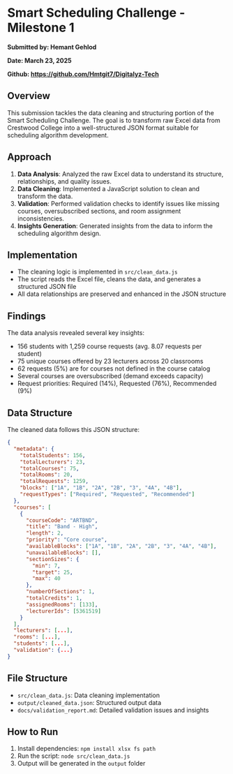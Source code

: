 # Smart Scheduling Challenge - Milestone 1

**Submitted by: Hemant Gehlod**

**Date: March 23, 2025**

**Github: https://github.com/Hmtgit7/Digitalyz-Tech**

## Overview
This submission tackles the data cleaning and structuring portion of the Smart Scheduling Challenge. The goal is to transform raw Excel data from Crestwood College into a well-structured JSON format suitable for scheduling algorithm development.

## Approach
1. **Data Analysis**: Analyzed the raw Excel data to understand its structure, relationships, and quality issues.
2. **Data Cleaning**: Implemented a JavaScript solution to clean and transform the data.
3. **Validation**: Performed validation checks to identify issues like missing courses, oversubscribed sections, and room assignment inconsistencies.
4. **Insights Generation**: Generated insights from the data to inform the scheduling algorithm design.

## Implementation
- The cleaning logic is implemented in `src/clean_data.js`
- The script reads the Excel file, cleans the data, and generates a structured JSON file
- All data relationships are preserved and enhanced in the JSON structure

## Findings
The data analysis revealed several key insights:
- 156 students with 1,259 course requests (avg. 8.07 requests per student)
- 75 unique courses offered by 23 lecturers across 20 classrooms
- 62 requests (5%) are for courses not defined in the course catalog
- Several courses are oversubscribed (demand exceeds capacity)
- Request priorities: Required (14%), Requested (76%), Recommended (9%)

## Data Structure
The cleaned data follows this JSON structure:
```json
{
  "metadata": {
    "totalStudents": 156,
    "totalLecturers": 23,
    "totalCourses": 75,
    "totalRooms": 20,
    "totalRequests": 1259,
    "blocks": ["1A", "1B", "2A", "2B", "3", "4A", "4B"],
    "requestTypes": ["Required", "Requested", "Recommended"]
  },
  "courses": [
    {
      "courseCode": "ARTBND",
      "title": "Band - High",
      "length": 2,
      "priority": "Core course",
      "availableBlocks": ["1A", "1B", "2A", "2B", "3", "4A", "4B"],
      "unavailableBlocks": [],
      "sectionSizes": {
        "min": 7,
        "target": 25,
        "max": 40
      },
      "numberOfSections": 1,
      "totalCredits": 1,
      "assignedRooms": [133],
      "lecturerIds": [5361519]
    }
  ],
  "lecturers": [...],
  "rooms": [...],
  "students": [...],
  "validation": {...}
}
```

## File Structure
- `src/clean_data.js`: Data cleaning implementation
- `output/cleaned_data.json`: Structured output data
- `docs/validation_report.md`: Detailed validation issues and insights

## How to Run
1. Install dependencies: `npm install xlsx fs path`
2. Run the script: `node src/clean_data.js`
3. Output will be generated in the `output` folder